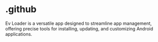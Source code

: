 # .github
Ev Loader is a versatile app designed to streamline app management, offering precise tools for installing, updating, and customizing Android applications.
